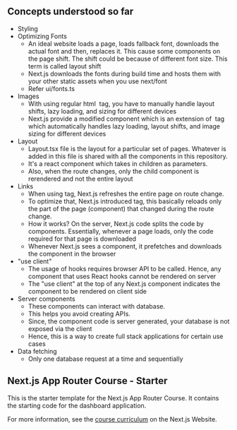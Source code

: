 ## Concepts understood so far

- Styling
- Optimizing Fonts
    - An ideal website loads a page, loads fallback font, downloads the actual font and then, replaces it. This cause some components on the page shift. The shift could be because of different font size. This term is called layout shift
    - Next.js downloads the fonts during build time and hosts them with your other static assets when you use next/font
    - Refer ui/fonts.ts
- Images
    - With using regular html <img> tag, you have to manually handle layout shifts, lazy loading, and sizing for different devices
    - Next.js provide a modified component which is an extension of <img> tag which automatically handles lazy loading, layout shifts, and image sizing for different devices
- Layout
    - Layout.tsx file is the layout for a particular set of pages. Whatever is added in this file is shared with all the components in this repository.
    - It's a react component which takes in children as parameters.
    - Also, when the route changes, only the child component is rerendered and not the entire layout
- Links
    - When using <a> tag, Next.js refreshes the entire page on route change.
    - To optimize that, Next.js introduced <Link> tag, this basically reloads only the part of the page (component) that changed during the route change.
    - How it works? On the server, Next.js code splits the code by components. Essentially, whenever a page loads, only the code required for that page is downloaded
    - Whenever Next.js sees a <Link> component, it prefetches and downloads the component in the browser
- "use client"
    - The usage of hooks requires browser API to be called. Hence, any component that uses React hooks cannot be rendered on server
    - The "use client" at the top of any Next.js component indicates the component to be rendered on client side
- Server components
    - These components can interact with database.
    - This helps you avoid creating APIs.
    - Since, the component code is server generated, your database is not exposed via the client
    - Hence, this is a way to create full stack applications for certain use cases
- Data fetching
    - Only one database request at a time and sequentially


## Next.js App Router Course - Starter

This is the starter template for the Next.js App Router Course. It contains the starting code for the dashboard application.

For more information, see the [course curriculum](https://nextjs.org/learn) on the Next.js Website.
